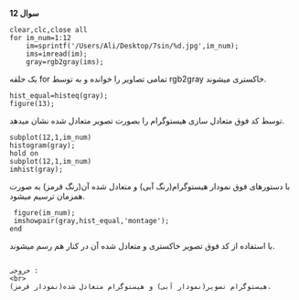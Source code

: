 **سوال 12**<br>


```
clear,clc,close all
for im_num=1:12
    im=sprintf('/Users/Ali/Desktop/7sin/%d.jpg',im_num);
    ims=imread(im);
    gray=rgb2gray(ims);
```
یک حلقه for تمامی تصاویر را خوانده و به توسط rgb2gray خاکستری میشوند.
```
hist_equal=histeq(gray);
figure(13);
```
توسط کد فوق متعادل سازی هیستوگرام را بصورت تصویر متعادل شده نشان میدهد.
```
subplot(12,1,im_num)
histogram(gray);
hold on
subplot(12,1,im_num)
imhist(gray);
```
با دستورهای فوق نمودار هیستوگرام(رنگ آبی) و متعادل شده آن(رنگ قرمز) به صورت همزمان ترسیم میشود.  
```
 figure(im_num);
 imshowpair(gray,hist_equal,'montage');
end
```
با استفاده از کد فوق تصویر خاکستری و متعادل شده آن در کنار هم رسم میشوند.
```

خروجی :
<br>
هیستوگرام تصویر(نمودار آبی) و هیستوگرام متعادل شده(نمودار قرمز).

      
    

    
